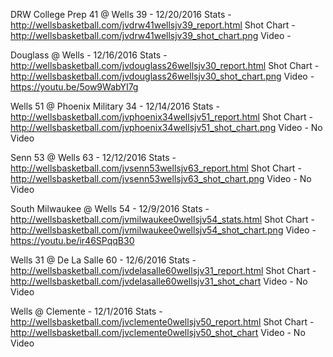 DRW College Prep 41 @ Wells 39 - 12/20/2016
Stats - http://wellsbasketball.com/jvdrw41wellsjv39_report.html
Shot Chart - http://wellsbasketball.com/jvdrw41wellsjv39_shot_chart.png
Video - 

Douglass  @ Wells  - 12/16/2016
Stats - http://wellsbasketball.com/jvdouglass26wellsjv30_report.html
Shot Chart - http://wellsbasketball.com/jvdouglass26wellsjv30_shot_chart.png
Video - https://youtu.be/5ow9WabYI7g

Wells 51 @ Phoenix Military 34 - 12/14/2016
Stats - http://wellsbasketball.com/jvphoenix34wellsjv51_report.html
Shot Chart - http://wellsbasketball.com/jvphoenix34wellsjv51_shot_chart.png
Video - No Video

Senn 53 @ Wells 63 - 12/12/2016
Stats - http://wellsbasketball.com/jvsenn53wellsjv63_report.html
Shot Chart - http://wellsbasketball.com/jvsenn53wellsjv63_shot_chart.png
Video - No Video

South Milwaukee @ Wells 54 - 12/9/2016
Stats - http://wellsbasketball.com/jvmilwaukee0wellsjv54_stats.html
Shot Chart - http://wellsbasketball.com/jvmilwaukee0wellsjv54_shot_chart.png
Video - https://youtu.be/ir46SPqqB30

Wells 31 @ De La Salle 60 - 12/6/2016
Stats - http://wellsbasketball.com/jvdelasalle60wellsjv31_report.html
Shot Chart - http://wellsbasketball.com/jvdelasalle60wellsjv31_shot_chart
Video - No Video

Wells @ Clemente - 12/1/2016
Stats - http://wellsbasketball.com/jvclemente0wellsjv50_report.html
Shot Chart - http://wellsbasketball.com/jvclemente0wellsjv50_shot_chart
Video - No Video